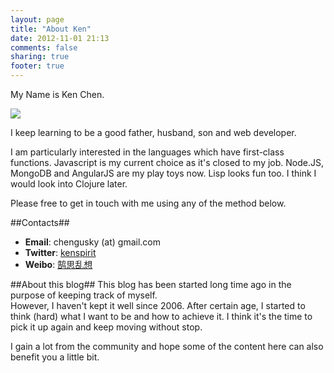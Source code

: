 ```yaml
---
layout: page
title: "About Ken"
date: 2012-11-01 21:13
comments: false
sharing: true
footer: true
---
```


My Name is Ken Chen.

![](https://dl.dropbox.com/u/17182499/blog/logo.png)

I keep learning to be a good father, husband, son and web developer.

I am particularly interested in the languages which have first-class functions.  Javascript is my current choice as it's closed to my job.  Node.JS, MongoDB and AngularJS are my play toys now.  Lisp looks fun too.  I think I would look into Clojure later.

Please free to get in touch with me using any of the method below.


##Contacts##
* __Email__: chengusky (at) gmail.com
* __Twitter__: [kenspirit](http://twitter.com/kenspirit)
* __Weibo__: [鹄思乱想](http://weibo.com/kenspirit)


##About this blog##
This blog has been started long time ago in the purpose of keeping track of myself.  
However, I haven't kept it well since 2006.  After certain age, I started to think (hard) what I want to be and how to achieve it.  I think it's the time to pick it up again and keep moving without stop.

I gain a lot from the community and hope some of the content here can also benefit you a little bit.  
